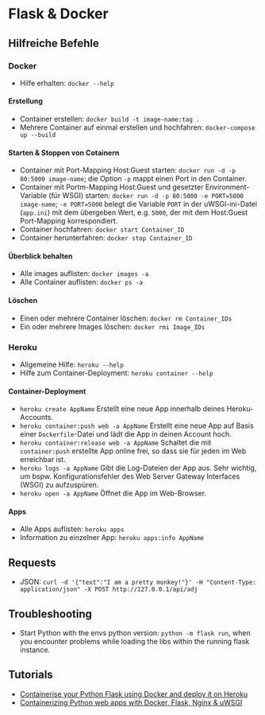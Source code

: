 # Flask & Docker

## Hilfreiche Befehle

### Docker
* Hilfe erhalten: `docker --help`

#### Erstellung
* Container erstellen: `docker build -t image-name:tag .`
* Mehrere Container auf einmal erstellen und hochfahren: `docker-compose up --build`

#### Starten & Stoppen von Cotainern
* Container mit Port-Mapping Host:Guest starten: `docker run -d -p 80:5000 image-name`; die Option `-p` mappt einen Port in den Container.
* Container mit Portm-Mapping Host:Guest und gesetzter Environment-Variable (für WSGI) starten: `docker run -d -p 80:5000 -e PORT=5000 image-name`; `-e PORT=5000` belegt die Variable `PORT` in der uWSGI-ini-Datei (`app.ini`) mit dem übergeben Wert, e.g. `5000`, der mit dem Host:Guest Port-Mapping korrespondiert. 
* Container hochfahren: `docker start Container_ID`
* Container herunterfahren: `docker stop Container_ID`

#### Überblick behalten
* Alle images auflisten: `docker images -a`
* Alle Container auflisten: `docker ps -a`

#### Löschen
* Einen oder mehrere Container löschen: `docker rm Container_IDs` 
* Ein oder mehrere Images löschen: `docker rmi Image_IDs`

### Heroku
* Allgemeine Hilfe: `heroku --help`
* Hilfe zum Container-Deployment: `heroku container --help`

#### Container-Deployment
* `heroku create AppName`  Erstellt eine neue App innerhalb deines Heroku-Accounts.
* `heroku container:push web -a AppName` Erstellt eine neue App auf Basis einer `Dockerfile`-Datei und lädt die App in deinen Account hoch.
* `heroku container:release web -a AppName` Schaltet die mit `container:push` erstellte App online frei, so dass sie für jeden im Web erreichbar ist.
* `heroku logs -a AppName` Gibt die Log-Dateien der App aus. Sehr wichtig, um bspw. Konfigurationsfehler des Web Server Gateway Interfaces (WSGI) zu aufzuspüren.
* `heroku open -a AppName` Öffnet die App im Web-Browser.

#### Apps
* Alle Apps auflisten: `heroku apps`
* Information zu einzelner App: `heroku apps:info AppName`

## Requests

* JSON: `curl -d '{"text":"I am a pretty monkey!"}' -H "Content-Type: application/json" -X POST http://127.0.0.1/api/adj`

## Troubleshooting

* Start Python with the envs python version: `python -m flask run`, when you encounter problems while loading the libs within the running flask instance.

## Tutorials
* [Containerise your Python Flask using Docker and deploy it on Heroku](https://medium.com/@ksashok/containerise-your-python-flask-using-docker-and-deploy-it-onto-heroku-a0b48d025e43)
* [Containerizing Python web apps with Docker, Flask, Nginx & uWSGI](https://www.youtube.com/watch?v=dVEjSmKFUVI)
